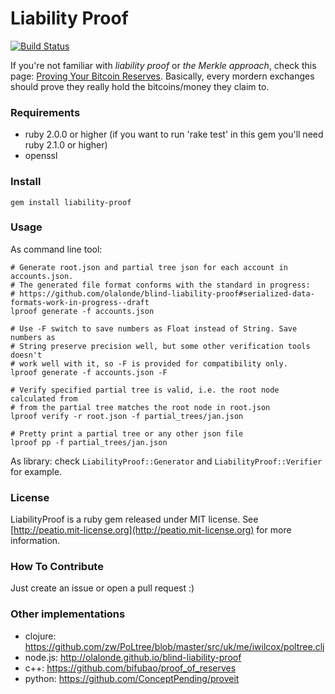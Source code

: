 Liability Proof
===============

[![Build Status](https://travis-ci.org/peatio/liability-proof.png?branch=master)](https://travis-ci.org/peatio/liability-proof)

If you're not familiar with *liability proof* or *the Merkle approach*, check this page: [Proving Your Bitcoin Reserves](https://iwilcox.me.uk/2014/proving-bitcoin-reserves). Basically, every mordern exchanges should prove they really hold the bitcoins/money they claim to.

### Requirements ###

* ruby 2.0.0 or higher (if you want to run 'rake test' in this gem you'll need ruby 2.1.0 or higher)
* openssl

### Install ###

    gem install liability-proof

### Usage ###

As command line tool:

    # Generate root.json and partial tree json for each account in accounts.json.
    # The generated file format conforms with the standard in progress:
    # https://github.com/olalonde/blind-liability-proof#serialized-data-formats-work-in-progress--draft
    lproof generate -f accounts.json

    # Use -F switch to save numbers as Float instead of String. Save numbers as
    # String preserve precision well, but some other verification tools doesn't
    # work well with it, so -F is provided for compatibility only.
    lproof generate -f accounts.json -F

    # Verify specified partial tree is valid, i.e. the root node calculated from
    # from the partial tree matches the root node in root.json
    lproof verify -r root.json -f partial_trees/jan.json

    # Pretty print a partial tree or any other json file
    lproof pp -f partial_trees/jan.json

As library: check `LiabilityProof::Generator` and `LiabilityProof::Verifier` for example.

### License ###

LiabilityProof is a ruby gem released under MIT license. See [http://peatio.mit-license.org](http://peatio.mit-license.org) for more information.

### How To Contribute ###

Just create an issue or open a pull request :)

### Other implementations ###

* clojure: https://github.com/zw/PoLtree/blob/master/src/uk/me/iwilcox/poltree.clj
* node.js: http://olalonde.github.io/blind-liability-proof
* c++: https://github.com/bifubao/proof_of_reserves
* python: https://github.com/ConceptPending/proveit

